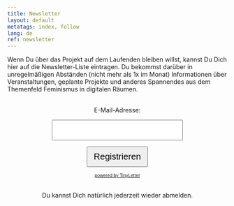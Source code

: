 ```yaml
---
title: Newsletter
layout: default
metatags: index, follow
lang: de
ref: newsletter
---
```


<p>Wenn Du über das Projekt auf dem Laufenden bleiben willst, kannst Du Dich hier auf die Newsletter-Liste eintragen. Du bekommst darüber in unregelmäßigen Abständen (nicht mehr als 1x im Monat) Informationen über Veranstaltungen, geplante Projekte und anderes Spannendes aus dem Themenfeld Feminismus in digitalen Räumen.</p>
  <form style="padding:3px;text-align:center;" action="https://tinyletter.com/feministclickback" method="post" target="popupwindow" onsubmit="window.open('https://tinyletter.com/feministclickback', 'popupwindow', 'scrollbars=yes,width=800,height=600');return true"><p><label for="tlemail">E-Mail-Adresse:</label></p><p><input type="text" style="width:300px; padding:10px;font-size:20px" name="email" id="tlemail" /></p><input type="hidden" value="1" name="embed"/><input type="submit" value="Registrieren" style="width:140px;padding:10px;font-size:20px" /><p><a style="font-size:0.7em" href="https://tinyletter.com" target="_blank">powered by TinyLetter</a></p></form>
<p style="font-size:1em;text-align:center;margin:0 0 50px 0">Du kannst Dich natürlich jederzeit wieder abmelden.</p>
